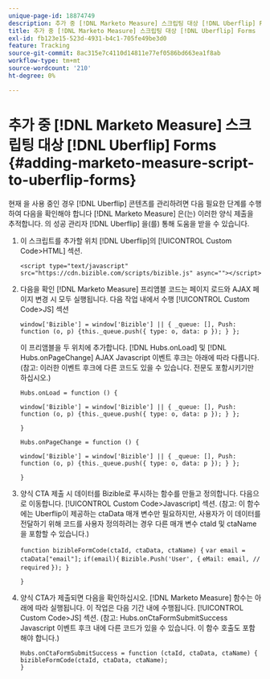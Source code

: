 ```yaml
---
unique-page-id: 18874749
description: 추가 중 [!DNL Marketo Measure] 스크립팅 대상 [!DNL Uberflip] FORMS - [!DNL Marketo Measure] - 제품 설명서
title: 추가 중 [!DNL Marketo Measure] 스크립팅 대상 [!DNL Uberflip] Forms
exl-id: fb123e15-523d-4931-b4c1-705fe49be3d0
feature: Tracking
source-git-commit: 8ac315e7c4110d14811e77ef0586bd663ea1f8ab
workflow-type: tm+mt
source-wordcount: '210'
ht-degree: 0%

---
```


# 추가 중 [!DNL Marketo Measure] 스크립팅 대상 [!DNL Uberflip] Forms {#adding-marketo-measure-script-to-uberflip-forms}

현재 을 사용 중인 경우 [!DNL Uberflip] 콘텐츠를 관리하려면 다음 필요한 단계를 수행하여 다음을 확인해야 합니다 [!DNL Marketo Measure] 은(는) 이러한 양식 제출을 추적합니다. 의 성공 관리자 [!DNL Uberflip] 을(를) 통해 도움을 받을 수 있습니다.

1. 이 스크립트를 추가할 위치 [!DNL Uberflip]의 [!UICONTROL Custom Code>HTML] 섹션.

   `<script type="text/javascript" src="https://cdn.bizible.com/scripts/bizible.js" async=""></script>`

1. 다음을 확인 [!DNL Marketo Measure] 프리앰블 코드는 페이지 로드와 AJAX 페이지 변경 시 모두 실행됩니다. 다음 작업 내에서 수행 [!UICONTROL Custom Code>JS] 섹션

   `window['Bizible'] = window['Bizible'] || { _queue: [], Push: function (o, p) {this._queue.push({ type: o, data: p }); } };`

   이 프리앰블을 두 위치에 추가합니다. [!DNL Hubs.onLoad] 및 [!DNL Hubs.onPageChange] AJAX Javascript 이벤트 후크는 아래에 따라 다릅니다. (참고: 이러한 이벤트 후크에 다른 코드도 있을 수 있습니다. 전문도 포함시키기만 하십시오.)

   `Hubs.onLoad = function () {`

   `window['Bizible'] = window['Bizible'] || { _queue: [], Push: function (o, p) {this._queue.push({ type: o, data: p }); } };`

   `}`

   `Hubs.onPageChange = function () {`

   `window['Bizible'] = window['Bizible'] || { _queue: [], Push: function (o, p) {this._queue.push({ type: o, data: p }); } };`

   `}`

1. 양식 CTA 제출 시 데이터를 Bizible로 푸시하는 함수를 만들고 정의합니다. 다음으로 이동합니다. [!UICONTROL Custom Code>Javascript] 섹션. (참고: 이 함수에는 Uberflip이 제공하는 ctaData 매개 변수만 필요하지만, 사용자가 이 데이터를 전달하기 위해 코드를 사용자 정의하려는 경우 다른 매개 변수 ctaId 및 ctaName을 포함할 수 있습니다.)

   `function bizibleFormCode(ctaId, ctaData, ctaName) {`
   `var email = ctaData["email"];`
   `if(email){`
   `Bizible.Push('User', {`
   `eMail: email, // required`
   `}); }`

   `}`

1. 양식 CTA가 제출되면 다음을 확인하십시오. [!DNL Marketo Measure] 함수는 아래에 따라 실행됩니다. 이 작업은 다음 기간 내에 수행됩니다. [!UICONTROL Custom Code>JS] 섹션. (참고: Hubs.onCtaFormSubmitSuccess Javascript 이벤트 후크 내에 다른 코드가 있을 수 있습니다. 이 함수 호출도 포함해야 합니다.)

   `Hubs.onCtaFormSubmitSuccess = function (ctaId, ctaData, ctaName) {`
   `bizibleFormCode(ctaId, ctaData, ctaName);`\
   `}`

